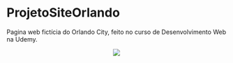 # ProjetoSiteOrlando
Pagina web fictícia do Orlando City, feito no curso de Desenvolvimento Web na Udemy.
<div align='center'>
    <img src="./gif/ProjetoOrlando.gif">
</div>
